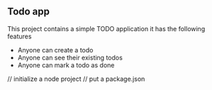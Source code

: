 ## Todo app
This project contains a simple TODO application it has the following features 

- Anyone can create a todo 
- Anyone can see their existing todos
- Anyone can mark a todo as done

// initialize a node project
// put a package.json